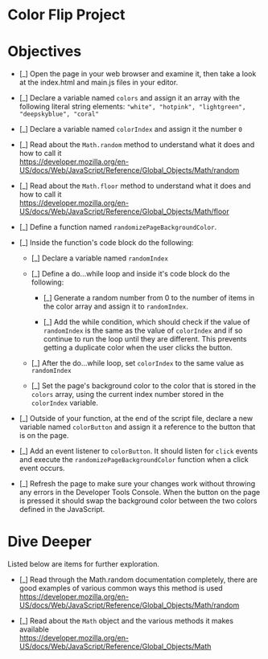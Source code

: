 # Color Flip Project

# Objectives

- [_] Open the page in your web browser and examine it, then take a look at the index.html and main.js files in your editor.

- [_] Declare a variable named `colors` and assign it an array with the following literal string elements: `"white", "hotpink", "lightgreen", "deepskyblue", "coral"`

- [_] Declare a variable named `colorIndex` and assign it the number `0`

- [_] Read about the `Math.random` method to understand what it does and how to call it  
  https://developer.mozilla.org/en-US/docs/Web/JavaScript/Reference/Global_Objects/Math/random

- [_] Read about the `Math.floor` method to understand what it does and how to call it  
  https://developer.mozilla.org/en-US/docs/Web/JavaScript/Reference/Global_Objects/Math/floor

* [_] Define a function named `randomizePageBackgroundColor`.

* [_] Inside the function's code block do the following:

  - [_] Declare a variable named `randomIndex`

  - [_] Define a do...while loop and inside it's code block do the following:

    - [_] Generate a random number from 0 to the number of items in the color array and assign it to `randomIndex`.

    - [_] Add the while condition, which should check if the value of `randomIndex` is the same as the value of `colorIndex` and if so continue to run the loop until they are different. This prevents getting a duplicate color when the user clicks the button.

  - [_] After the do...while loop, set `colorIndex` to the same value as `randomIndex`

  - [_] Set the page's background color to the color that is stored in the `colors` array, using the current index number stored in the `colorIndex` variable.

* [_] Outside of your function, at the end of the script file, declare a new variable named `colorButton` and assign it a reference to the button that is on the page.

* [_] Add an event listener to `colorButton`. It should listen for `click` events and execute the `randomizePageBackgroundColor` function when a click event occurs.

* [_] Refresh the page to make sure your changes work without throwing any errors in the Developer Tools Console. When the button on the page is pressed it should swap the background color between the two colors defined in the JavaScript.

# Dive Deeper

Listed below are items for further exploration.

- [_] Read through the Math.random documentation completely, there are good examples of various common ways this method is used  
  https://developer.mozilla.org/en-US/docs/Web/JavaScript/Reference/Global_Objects/Math/random

- [_] Read about the `Math` object and the various methods it makes available  
  https://developer.mozilla.org/en-US/docs/Web/JavaScript/Reference/Global_Objects/Math
